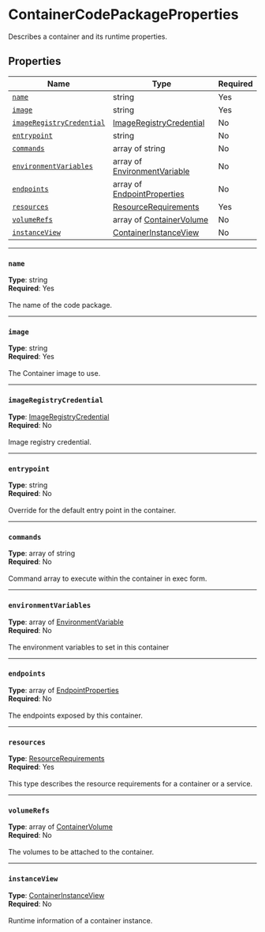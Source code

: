 # ContainerCodePackageProperties

Describes a container and its runtime properties.

## Properties
| Name | Type | Required |
| --- | --- | --- |
| [`name`](#name) | string | Yes |
| [`image`](#image) | string | Yes |
| [`imageRegistryCredential`](#imageregistrycredential) | [ImageRegistryCredential](seabreeze-model-imageregistrycredential.md) | No |
| [`entrypoint`](#entrypoint) | string | No |
| [`commands`](#commands) | array of string | No |
| [`environmentVariables`](#environmentvariables) | array of [EnvironmentVariable](seabreeze-model-environmentvariable.md) | No |
| [`endpoints`](#endpoints) | array of [EndpointProperties](seabreeze-model-endpointproperties.md) | No |
| [`resources`](#resources) | [ResourceRequirements](seabreeze-model-resourcerequirements.md) | Yes |
| [`volumeRefs`](#volumerefs) | array of [ContainerVolume](seabreeze-model-containervolume.md) | No |
| [`instanceView`](#instanceview) | [ContainerInstanceView](seabreeze-model-containerinstanceview.md) | No |

____
### `name`
__Type__: string <br/>
__Required__: Yes<br/>
<br/>
The name of the code package.

____
### `image`
__Type__: string <br/>
__Required__: Yes<br/>
<br/>
The Container image to use.

____
### `imageRegistryCredential`
__Type__: [ImageRegistryCredential](seabreeze-model-imageregistrycredential.md) <br/>
__Required__: No<br/>
<br/>
Image registry credential.

____
### `entrypoint`
__Type__: string <br/>
__Required__: No<br/>
<br/>
Override for the default entry point in the container.

____
### `commands`
__Type__: array of string <br/>
__Required__: No<br/>
<br/>
Command array to execute within the container in exec form.

____
### `environmentVariables`
__Type__: array of [EnvironmentVariable](seabreeze-model-environmentvariable.md) <br/>
__Required__: No<br/>
<br/>
The environment variables to set in this container

____
### `endpoints`
__Type__: array of [EndpointProperties](seabreeze-model-endpointproperties.md) <br/>
__Required__: No<br/>
<br/>
The endpoints exposed by this container.

____
### `resources`
__Type__: [ResourceRequirements](seabreeze-model-resourcerequirements.md) <br/>
__Required__: Yes<br/>
<br/>
This type describes the resource requirements for a container or a service.

____
### `volumeRefs`
__Type__: array of [ContainerVolume](seabreeze-model-containervolume.md) <br/>
__Required__: No<br/>
<br/>
The volumes to be attached to the container.

____
### `instanceView`
__Type__: [ContainerInstanceView](seabreeze-model-containerinstanceview.md) <br/>
__Required__: No<br/>
<br/>
Runtime information of a container instance.
